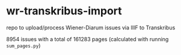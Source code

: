 # wr-transkribus-import
repo to upload/process Wiener-Diarum issues via IIIF to Transkribus

8954 issues with a total of 161283 pages
(calculated with running `sum_pages.py`)